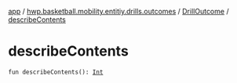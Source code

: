 [app](../../index.md) / [hwp.basketball.mobility.entitiy.drills.outcomes](../index.md) / [DrillOutcome](index.md) / [describeContents](.)

# describeContents

`fun describeContents(): `[`Int`](https://kotlinlang.org/api/latest/jvm/stdlib/kotlin/-int/index.html)